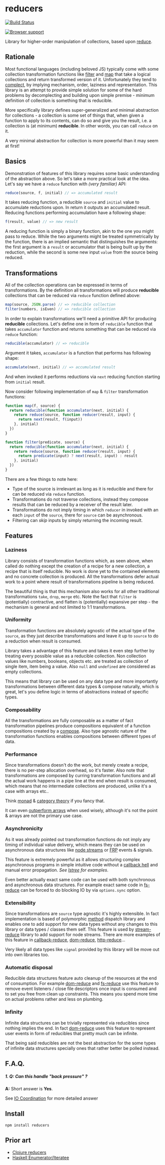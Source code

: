 # reducers

[![Build Status](https://secure.travis-ci.org/Gozala/reducers.png)](http://travis-ci.org/Gozala/reducers)


[![Browser support](http://ci.testling.com/Gozala/reducers.png)](http://ci.testling.com/Gozala/reducers)



Library for higher-order manipulation of collections, based upon [reduce][].

## Rationale

Most functional languages (including beloved JS) typically come with some
collection transformation functions like [filter][] and [map][] that take a
logical collections and return transformed version of it. Unfortunately they
tend to [complect][], by implying mechanism, order, laziness and
representation. This library is an attempt to provide simple solution for
some of the hard problems by decomplecting and building upon simple premise -
minimum definition of collection is something that is reducible.

More specifically library defines super-generalized and minimal abstraction for
collections - a collection is some set of things that, when given a function to
apply to its contents, can do so and give you the result, i.e. a collection is
(at minimum) **reducible**. In other words, you can call `reduce` on it.

A very minimal abstraction for collection is more powerful than it may seem at
first!

## Basics

Demonstration of features of this library requires some basic understanding of
the abstraction above. So let's take a more practical look at the idea. Let's
say we have a `reduce` function with *(very familiar)* API:

```js
reduce(source, f, initial) // => accumulated result
```

It takes reducing function, a reducible `source` and `initial` value to
accumulate reductions upon. In return it outputs an accumulated result.
Reducing functions performing accumulation have a following shape:

```js
f(result, value) // => new result
```

A reducing function is simply a binary function, akin to the one you might pass
to reduce. While the two arguments might be treated symmetrically by the
function, there is an implied semantic that distinguishes the arguments:
the first argument is a `result` or accumulator that is being built up by the
reduction, while the second is some new input `value` from the source being
reduced.

## Transformations

All of the collection operations can be expressed in terms of transformations.
By the definition all transformations will produce **reducible** collections
that can be reduced via `reduce` function defined above:

```js
map(source, JSON.parse) // => reducible collection
filter(numbers, isEven) // => reducible collection
```

In order to explain transformations we'll need a primitive API for producing
**reducible** collections. Let's define one in form of `reducible` function
that takes `accumulator` function and returns something that can be reduced
via `reduce` function:


```js
reducible(accumulator) // => reducible
```

Argument it takes, `accumulator` is a function that performs has following shape:

```js
accumulate(next, initial) // => accumulated result
```

And when invoked it performs reductions via `next` reducing function starting
from `initial` result.


Now consider following implementation of `map` & `filter` transformation
functions:

```js
function map(f, source) {
  return reducible(function accumulator(next, initial) {
    return reduce(source, function reducer(result, input) {
      return next(result, f(input))
    }, initial)
  })
}

function filter(predicate, source) {
  return reducible(function accumulator(next, initial) {
    return reduce(source, function reducer(result, input) {
      return predicate(input) ? next(result, input) : result
    }, initial)
  })
}
```

There are a few things to note here:

  - Type of the source is irrelevant as long as it is reducible and there for
    can be reduced via `reduce` function.
  - Transformations do not traverse collections, instead they compose results
    that can be reduced by a receiver of the result later.
  - Transformations do not imply timing in which `reducer` in invoked with an
    each `input` of the `source`, there for `source` can be asynchronous.
  - Filtering can *skip* inputs by simply returning the incoming result.


## Features

### Laziness

Library consists of transformation functions which, as seen above, when called
do nothing except the creation of a recipe for a new collection, a recipe that
is itself reducible. No work is done yet to the contained elements and no
concrete collection is produced. All the transformations defer actual work
to a point where result of transformations pipeline is being reduced.

The beautiful thing is that this mechanism also works for all other traditional
transformations `take`, `drop`, `merge` etc. Note the fact that `filter` is
(potentially) contractive, and flatten is (potentially) expansive per step -
the mechanism is general and not limited to 1:1 transformations.

### Uniformity

Transformation functions are absolutely agnostic of the actual type of the
`source`, as they just describe transformations and leave it up to `source`
to do a reduction when result is consumed.

Library takes a advantage of this feature and takes it even step further by
treating every possible value as a reducible collection. Non collection values
like numbers, booleans, objects etc. are treated as collection of single item,
item being a value. Also `null` and `undefined` are considered as empty
collections.

This means that library can be used on any data type and more importantly
transformations between different data types & compose naturally, which is
great, let's you define logic in terms of abstractions instead of specific
types.

### Composability

All the transformations are fully composable as a matter of fact transformation
pipelines produce compositions equivalent of a function compositions created by
a [compose][]. Also type agnostic nature of the transformation functions enables
compositions between different types of data.

### Performance

Since transformations doesn't do the work, but merely create a recipe, there is
no per-step allocation overhead, so it's faster. Also note that transformations
are composed by curring transformation functions and all the actual work happens
in a pipe line at the end when result is consumed, which means that no
intermediate collections are produced, unlike it's a case with arrays etc..

Think [monad][] & [category theory][] if you fancy that.

It can even [outperform arrays][benchmarks] when used wisely, although it's not
the point & arrays are not the primary use case.

### Asynchronicity

As it was already pointed out transformation functions do not imply any timing
of individual value delivery, which means they can be used on asynchronous
data structures like [node streams][stream-reduce] or [FRP][] events & signals.

This feature is extremely powerful as it allows structuring complex asynchronous
programs in simple intuitive code without a [callback hell][] and manual error
propagation. _See [lstree][] for examples_.

Even better actually exact same code can be used with both synchronous and
asynchronous data structures. For example exact same code in [fs-reduce][]
can be forced to do blocking IO by via `options.sync` option.

### Extensibility

Since transformations are `source` type agnostic it's highly extensible. In
fact implementation is based of polymorphic [method][] dispatch library and
enables one to add support for new data types without any changes to this
library or data types / classes them self. This feature is used by
[stream-reduce][] library to add support for node streams. There are more
examples of this feature in [callback-reduce][], [dom-reduce][],
[http-reduce][]...

Very likely all data types like `signal` provided by this library will be move
out into own libraries too.

### Automatic disposal

Reducible data structures feature auto cleanup of the resources at the end of
consumption. For example [dom-reduce][] and [fs-reduce][] use this feature to
remove event listeners / close file descriptors once input is consumed and to
set you free from clean up constraints. This means you spend more time on
actual problems rather and less on plumbing.

### Infinity

Infinite data structures can be trivially represented via reducibles since
nothing implies the end. In fact [dom-reduce][] uses this feature to represent
user events in form of reducibles that pretty much can be infinite.

That being said reducibles are not the best abstraction for the some types of
infinite data structures specially ones that rather better be polled instead.

## F.A.Q.


##### 1. Q: Can this handle "back pressure" ?  
   
**A:** Short answer is **Yes**.

See [IO Coordination] for more detailed answer




## Install

    npm install reducers

## Prior art

- [Clojure reducers][]
- [Haskell Enumerator/Iteratee][]

[Clojure reducers]:http://clojure.com/blog/2012/05/15/anatomy-of-reducer.html
[Haskell Enumerator/Iteratee]:http://www.haskell.org/haskellwiki/Enumerator_and_iteratee

[reduce]:http://en.wikipedia.org/wiki/Reduce_%28higher-order_function%29
[map reduce]:http://en.wikipedia.org/wiki/MapReduce
[map]:https://developer.mozilla.org/en-US/docs/JavaScript/Reference/Global_Objects/Array/map
[filter]:https://developer.mozilla.org/en-US/docs/JavaScript/Reference/Global_Objects/Array/filter
[Uniformity]:http://en.wikipedia.org/wiki/Uniformity_%28complexity%29#Uniformity
[complect]:http://www.infoq.com/presentations/Simple-Made-Easy
[compose]:http://underscorejs.org/#compose
[monad]:http://en.wikipedia.org/wiki/Monad_%28category_theory%29
[Category theory]:http://en.wikipedia.org/wiki/Category_theory]
[benchmarks]:http://jsperf.com/reducibles/4
[stream-reduce]:https://github.com/Gozala/stream-reduce
[FRP]:http://en.wikipedia.org/wiki/Functional_reactive_programming
[method]:https://github.com/Gozala/method
[callback-reduce]:https://github.com/Gozala/callback-reduce
[dom-reduce]:https://github.com/Gozala/dom-reduce
[http-reduce]:https://github.com/Gozala/http-reduce
[callback hell]:http://callbackhell.com/
[fs-reduce]:https://github.com/Gozala/fs-reduce
[lstree]:https://github.com/Gozala/callback-reduce

[IO Coordination]:https://github.com/Gozala/reducers/wiki/IO-Coordination
